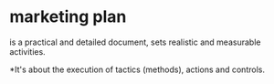 # marketing plan
is a practical and detailed document, sets realistic and measurable activities.

*It's about the execution of tactics (methods), actions and controls.
